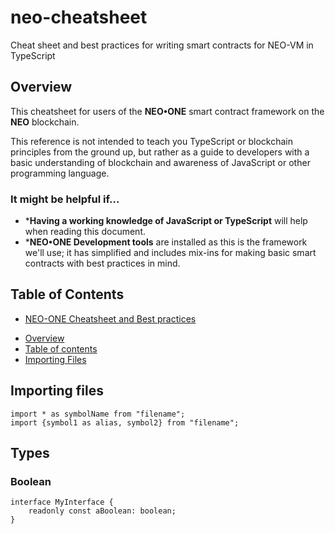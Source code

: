 # neo-cheatsheet
Cheat sheet and best practices for writing smart contracts for NEO-VM in TypeScript

## Overview
This cheatsheet for users of the **NEO•ONE** smart contract framework on the **NEO** blockchain.

This reference is not intended to teach you TypeScript or blockchain principles from the ground up, but rather as a guide to developers with a basic understanding of blockchain and awareness of JavaScript or other programming language.

### It might be helpful if...
 * ***Having a working knowledge of JavaScript or TypeScript** will help when reading this document.  
 * ***NEO•ONE Development tools** are installed as this is the framework we'll use; it has simplified and includes mix-ins for making basic smart contracts with best practices in mind.  


## Table of Contents
- [NEO-ONE Cheatsheet and Best practices](#neo-cheatsheet-and-best-practices)
 * [Overview](#overview)
 * [Table of contents](#table-of-contents)
 * [Importing Files](#importing-files)

## Importing files
    import * as symbolName from "filename";
    import {symbol1 as alias, symbol2} from "filename";

## Types

### Boolean
    interface MyInterface {
        readonly const aBoolean: boolean;
    }

